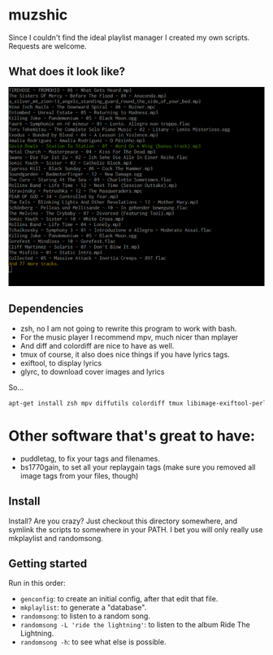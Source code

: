 # muzshic
Since I couldn't find the ideal playlist manager I created my own
scripts.  Requests are welcome.

## What does it look like?

![screenshot](/screenshot/screenshot.png?raw=true "That's what it looks like!")

## Dependencies
 * zsh, no I am not going to rewrite this program to work with bash.
 * For the music player I recommend mpv, much nicer than mplayer
 * And diff and colordiff are nice to have as well.
 * tmux of course, it also does nice things if you have lyrics tags.
 * exiftool, to display lyrics
 * glyrc, to download cover images and lyrics

So...

```zsh
apt-get install zsh mpv diffutils colordiff tmux libimage-exiftool-perl glyrc
```

# Other software that's great to have:
 * puddletag, to fix your tags and filenames.
 * bs1770gain, to set all your replaygain tags (make sure you removed all image tags from your files, though)

## Install
Install? Are you crazy? Just checkout this directory somewhere, and
symlink the scripts to somewhere in your PATH. I bet you will only
really use mkplaylist and randomsong.

## Getting started
Run in this order:
 * <code>genconfig</code>: to create an initial config, after that edit that file.
 * <code>mkplaylist</code>: to generate a "database".
 * <code>randomsong</code>: to listen to a random song.
 * <code>randomsong -L 'ride the lightning'</code>: to listen to the album Ride The Lightning.
 * <code>randomsong -h</code>: to see what else is possible.
